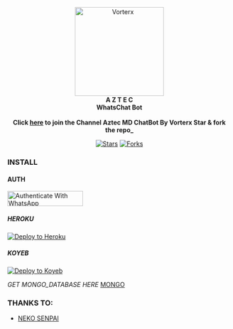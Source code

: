 <p align="center">
  <a href="https://whatsapp.com/channel/0029VaEOj2v1CYoTrXmyaG1s" target="_blank">
  <img src="https://i.ibb.co/frX9YvD/OIG.jpg" alt="Vorterx" width="200" height="200">
  </a>
  <br>
  <strong>A Z T E C</strong><br>
  <strong>WhatsChat Bot</strong><br><br>
  <strong>Click <a href="https://whatsapp.com/channel/0029VaEOj2v1CYoTrXmyaG1s" target="_blank">here</a> to join the Channel Aztec MD ChatBot By Vorterx Star & fork the repo_</strong>
</p>
<p align="center">
<a 
href="https://github.com/Vorterx/Aztec-MD/stargazers/"><img title="Stars" src="https://img.shields.io/github/stars/Vorterx/Aztec-MD?color=red&style=flat-square"></a>
<a href="https://github.com/Vorterx/Aztec-MD/network/members"><img title="Forks" src="https://img.shields.io/github/forks/Vorterx/Aztec-MD?color=red&style=flat-square"></a>

### INSTALL
#### AUTH
<a href="https://leonwabot.onrender.com/qr" target="_blank">
  <img src="https://img.shields.io/badge/Authenticate_with_WhatsApp-25D366" alt="Authenticate With WhatsApp" width="170" height="34">
</a>

##### HEROKU
[![Deploy to Heroku](https://www.herokucdn.com/deploy/button.svg)](https://heroku.com/deploy?template=https://github.com/Vorterx/Aztec-MD)

##### KOYEB
[![Deploy to Koyeb](https://www.koyeb.com/static/images/deploy/button.svg)](https://app.koyeb.com/apps/deploy?
)<br>

*GET MONGO_DATABASE HERE* [MONGO](https://www.mongodb.com/atlas/database/)

### THANKS TO:
- [NEKO SENPAI](https://github.com/WhiskeySockets/Baileys)
